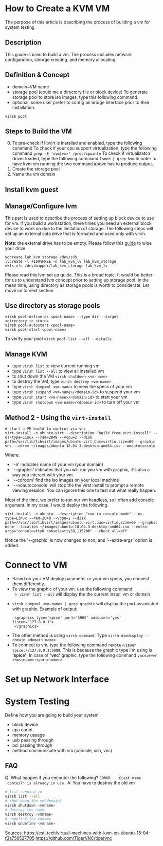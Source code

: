 # How to Create a KVM VM #
The purpose of this article is describing the process of building a vm for system testing.

## Description ##
This guide is used to build a vm. The process includes network configuration, storage creating, and memory allocating. 

## Definition & Concept ##
- domain~VM name
- storage pool (could me a directory file or block device)
 To generate storage pool to store iso images, type this following command.
- optional: some user prefer to config an bridge interface prior to their installation.

`virsh pool`

## Steps to Build the VM ##
0. To pre-check if libvirt is installed and enabled, type the following command 
 To check if your cpu support virtualization, type the following command `grep -E 'svm|vmx' /proc/cpuinfo` 
 To check if virtualizaton driver loaded, type the following command `lsmod | grep kvm`
 In order to have kvm vm running the two command above has to produce output.
1. Create the storage pool
2. Name the vm domain

## Install kvm guest

## Manage/Configure lvm 
This part is used to describe the process of setting up block device to use for vm. If you build a workstation, there times you need an external block device to work on due to the limitation of storage. The following steps will set up an external sata drive that is formated and used only with virsh.

**Note**: the external drive has to be empty. Please follow this [guide](../tips-and-tips/howto-manage-block-device.md) to wipe your drive.

```
vgcreate lab_kvm_storage /dev/sdb
lvcreate -l +100%FREE -n lab_kvm_lv lab_kvm_storage
mkfs.xfs /dev/mapper/lab_kvm_storage-lab_kvm_lv 
```

Please read this lvm set up guide. This is a broad topic. It would be better for us to understand lvm concept prior to setting up storage pool.
In the mean time, using directory as storage pools is worth to considerate. Let move on to next section.

## Use directory as storage pools
```
virsh pool-define-as <pool-name> --type dir --target <directory_to_store>
virsh pool-autostart <pool-name> 
virsh pool-start <pool-name>
```

To verify your pool
`virsh pool-list --all --details`

## Manage KVM ##
- type `virsh list` to view current running vm
- type `virsh list --all` to view all installed vm
- to shut down the VM  `virsh shutdown <vm-name>`
- to destroy the VM, type `virsh destroy <vm-name>`
- type `virsh dumpxml <vm-name>` to view the specs of your vm
- type `virsh suspend <vm-name>/<domain-id>` to suspend your vm
- type `virsh start <vm-name>/<domain-id>` to start your vm
- type `virsh shutdown <vm-name>/<domain-id>` to turn off your vm



## Method 2 - Using the `virt-install` ##

```
# start a VM build to control via vnc 
virt-install -n ubuntu-virt --description "build from virt-install" --os-type=Linux --ram=2048 --vcpu=2 --disk path=/var/lib/libvirt/images/ubuntu-virt,bus=virtio,size=60 --graphic vnc --cdrom ~/images/ubuntu-18.04.3-desktop-amd64.iso --noautoconsole
```
Where:

- '-n' indicates name of your vm (your domain)
- '--graphic' indicates that you will run you vm with graphic, it's also a way you interact with your vm
- '--cdroom' find the iso images on your local machine
- '--noautoconsole' will stop the the virst install to prompt a remote viewing session. You can ignore this one to test out what really happen.

Most of the time, we prefer to run our vm headless, so I often add console argument. In my case, I would deploy the following.

```
virt-install -n ubuntu --description "run in console mode" --os-type=Linux --ram-2048 --vcpu=2 --disk path=//var/lib/libvirt/images/ubuntu-virt,bus=virtio,size=60 --graphic none --location ~/images/ubuntu-18.04.3-desktop-amd64.iso --extra-args="console=tty0 console=ttyS0,115200" --check all=off
```

Notice the '--graphic' is now changed to non, and '--extra-args' option is added.

# Connect to VM
- Based on your VM deploy parameter or your vm specs, you connect them differently.
- To view the graphic of your vm, use the following command
	* `virsh list --all` will display the the current install vm or domain
 * `virsh dumpxml <vm-name> | grep graphic` will display the port associated with graphic. Example of output:
   ```
    <graphics type='spice' port='5900' autoport='yes' listen='127.0.0.1'>
    </graphics>
   ```
- The other method is using `virsh command`. Type `virsh domdisplay --domain <domain_name>`
- To connect to vm, type the following command `remote-viewer spice://127.0.0.1:5900`. This is because the graphic type I'm using is **'spice'**. In case of **'vnc'** graphic, type the following command `vncviewer <hostname>:<portnumber>`
# Set up Network Interface #

# System Testing #

Define how you are going to build your system

- block device
- cpu count
- memory usuage
- usb passing through
- pci passing through
- method communicate with vm (console, ssh, vnc)


## FAQ ##
Q: What happen if you encouter the following?
`ERROR    Guest name 'centos7' is already in use.`
A: You have to destroy the old vm
```bash
# list running vm
virsh list --all
# shut down the vm(domain)
virsh shutdown <vmname>
# destroy the name 
virsh destroy <vmname>
# undefine the vmname 
virsh undefine <vmname>
```

Sources:
https://estl.tech/virtual-machines-with-kvm-on-ubuntu-18-04-f3a756527705
https://github.com/TigerVNC/tigervnc
